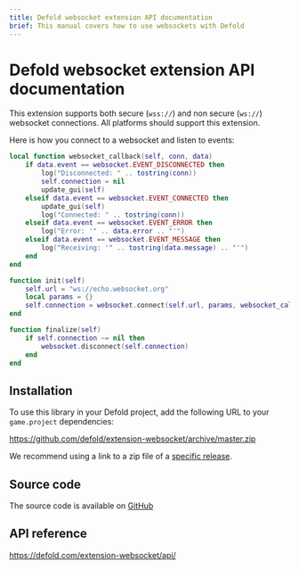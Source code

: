 ```yaml
---
title: Defold websocket extension API documentation
brief: This manual covers how to use websockets with Defold
---
```


# Defold websocket extension API documentation

This extension supports both secure (`wss://`) and non secure (`ws://`) websocket connections.
All platforms should support this extension.


Here is how you connect to a websocket and listen to events:

```lua
local function websocket_callback(self, conn, data)
    if data.event == websocket.EVENT_DISCONNECTED then
        log("Disconnected: " .. tostring(conn))
        self.connection = nil
        update_gui(self)
    elseif data.event == websocket.EVENT_CONNECTED then
        update_gui(self)
        log("Connected: " .. tostring(conn))
    elseif data.event == websocket.EVENT_ERROR then
        log("Error: '" .. data.error .. "'")
    elseif data.event == websocket.EVENT_MESSAGE then
        log("Receiving: '" .. tostring(data.message) .. "'")
    end
end

function init(self)
    self.url = "ws://echo.websocket.org"
    local params = {}
    self.connection = websocket.connect(self.url, params, websocket_callback)
end

function finalize(self)
    if self.connection ~= nil then
        websocket.disconnect(self.connection)
    end
end
```


## Installation
To use this library in your Defold project, add the following URL to your `game.project` dependencies:

https://github.com/defold/extension-websocket/archive/master.zip

We recommend using a link to a zip file of a [specific release](https://github.com/defold/extension-websocket/releases).


## Source code

The source code is available on [GitHub](https://github.com/defold/extension-websocket)

## API reference

https://defold.com/extension-websocket/api/